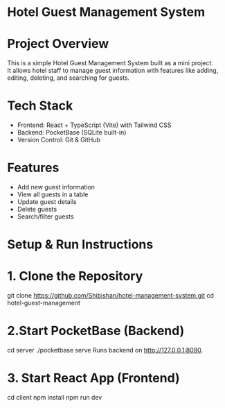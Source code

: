 # Hotel Guest Management System

# Project Overview
This is a simple Hotel Guest Management System built as a mini project.  
It allows hotel staff to manage guest information with features like adding, editing, deleting, and searching for guests.

# Tech Stack
- Frontend: React + TypeScript (Vite) with Tailwind CSS  
- Backend: PocketBase (SQLite built-in)  
- Version Control: Git & GitHub  

# Features
- Add new guest information  
- View all guests in a table  
- Update guest details  
- Delete guests  
- Search/filter guests  

# Setup & Run Instructions

# 1. Clone the Repository
git clone https://github.com/Shibishan/hotel-management-system.git
cd hotel-guest-management

# 2.Start PocketBase (Backend)
cd server
./pocketbase serve
Runs backend on http://127.0.0.1:8090.

# 3. Start React App (Frontend)
cd client
npm install
npm run dev